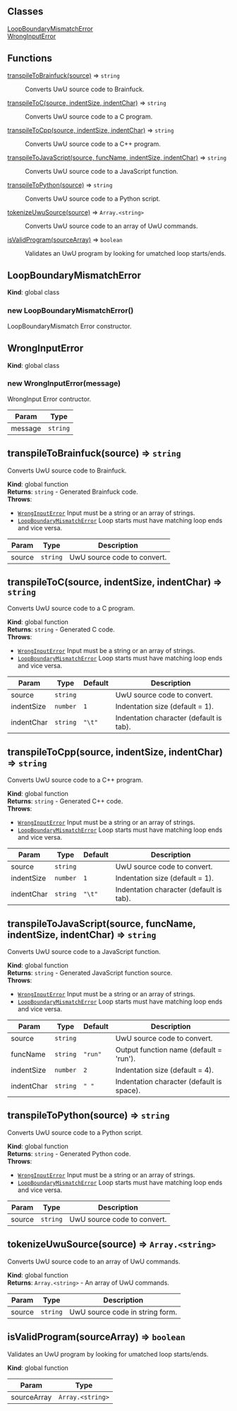 ## Classes

<dl>
<dt><a href="#LoopBoundaryMismatchError">LoopBoundaryMismatchError</a></dt>
<dd></dd>
<dt><a href="#WrongInputError">WrongInputError</a></dt>
<dd></dd>
</dl>

## Functions

<dl>
<dt><a href="#transpileToBrainfuck">transpileToBrainfuck(source)</a> ⇒ <code>string</code></dt>
<dd><p>Converts UwU source code to Brainfuck.</p>
</dd>
<dt><a href="#transpileToC">transpileToC(source, indentSize, indentChar)</a> ⇒ <code>string</code></dt>
<dd><p>Converts UwU source code to a C program.</p>
</dd>
<dt><a href="#transpileToCpp">transpileToCpp(source, indentSize, indentChar)</a> ⇒ <code>string</code></dt>
<dd><p>Converts UwU source code to a C++ program.</p>
</dd>
<dt><a href="#transpileToJavaScript">transpileToJavaScript(source, funcName, indentSize, indentChar)</a> ⇒ <code>string</code></dt>
<dd><p>Converts UwU source code to a JavaScript function.</p>
</dd>
<dt><a href="#transpileToPython">transpileToPython(source)</a> ⇒ <code>string</code></dt>
<dd><p>Converts UwU source code to a Python script.</p>
</dd>
<dt><a href="#tokenizeUwuSource">tokenizeUwuSource(source)</a> ⇒ <code>Array.&lt;string&gt;</code></dt>
<dd><p>Converts UwU source code to an array of UwU commands.</p>
</dd>
<dt><a href="#isValidProgram">isValidProgram(sourceArray)</a> ⇒ <code>boolean</code></dt>
<dd><p>Validates an UwU program by looking for umatched loop starts/ends.</p>
</dd>
</dl>

<a name="LoopBoundaryMismatchError"></a>

## LoopBoundaryMismatchError
**Kind**: global class  
<a name="new_LoopBoundaryMismatchError_new"></a>

### new LoopBoundaryMismatchError()
LoopBoundaryMismatch Error constructor.

<a name="WrongInputError"></a>

## WrongInputError
**Kind**: global class  
<a name="new_WrongInputError_new"></a>

### new WrongInputError(message)
WrongInput Error contructor.


| Param | Type |
| --- | --- |
| message | <code>string</code> | 

<a name="transpileToBrainfuck"></a>

## transpileToBrainfuck(source) ⇒ <code>string</code>
Converts UwU source code to Brainfuck.

**Kind**: global function  
**Returns**: <code>string</code> - Generated Brainfuck code.  
**Throws**:

- [<code>WrongInputError</code>](#WrongInputError) Input must be a string or an array of strings.
- [<code>LoopBoundaryMismatchError</code>](#LoopBoundaryMismatchError) Loop starts must have matching loop ends and vice versa.


| Param | Type | Description |
| --- | --- | --- |
| source | <code>string</code> | UwU source code to convert. |

<a name="transpileToC"></a>

## transpileToC(source, indentSize, indentChar) ⇒ <code>string</code>
Converts UwU source code to a C program.

**Kind**: global function  
**Returns**: <code>string</code> - Generated C code.  
**Throws**:

- [<code>WrongInputError</code>](#WrongInputError) Input must be a string or an array of strings.
- [<code>LoopBoundaryMismatchError</code>](#LoopBoundaryMismatchError) Loop starts must have matching loop ends and vice versa.


| Param | Type | Default | Description |
| --- | --- | --- | --- |
| source | <code>string</code> |  | UwU source code to convert. |
| indentSize | <code>number</code> | <code>1</code> | Indentation size (default = 1). |
| indentChar | <code>string</code> | <code>&quot;\t&quot;</code> | Indentation character (default is tab). |

<a name="transpileToCpp"></a>

## transpileToCpp(source, indentSize, indentChar) ⇒ <code>string</code>
Converts UwU source code to a C++ program.

**Kind**: global function  
**Returns**: <code>string</code> - Generated C++ code.  
**Throws**:

- [<code>WrongInputError</code>](#WrongInputError) Input must be a string or an array of strings.
- [<code>LoopBoundaryMismatchError</code>](#LoopBoundaryMismatchError) Loop starts must have matching loop ends and vice versa.


| Param | Type | Default | Description |
| --- | --- | --- | --- |
| source | <code>string</code> |  | UwU source code to convert. |
| indentSize | <code>number</code> | <code>1</code> | Indentation size (default = 1). |
| indentChar | <code>string</code> | <code>&quot;\t&quot;</code> | Indentation character (default is tab). |

<a name="transpileToJavaScript"></a>

## transpileToJavaScript(source, funcName, indentSize, indentChar) ⇒ <code>string</code>
Converts UwU source code to a JavaScript function.

**Kind**: global function  
**Returns**: <code>string</code> - Generated JavaScript function source.  
**Throws**:

- [<code>WrongInputError</code>](#WrongInputError) Input must be a string or an array of strings.
- [<code>LoopBoundaryMismatchError</code>](#LoopBoundaryMismatchError) Loop starts must have matching loop ends and vice versa.


| Param | Type | Default | Description |
| --- | --- | --- | --- |
| source | <code>string</code> |  | UwU source code to convert. |
| funcName | <code>string</code> | <code>&quot;run&quot;</code> | Output function name (default = 'run'). |
| indentSize | <code>number</code> | <code>2</code> | Indentation size (default = 4). |
| indentChar | <code>string</code> | <code>&quot; &quot;</code> | Indentation character (default is space). |

<a name="transpileToPython"></a>

## transpileToPython(source) ⇒ <code>string</code>
Converts UwU source code to a Python script.

**Kind**: global function  
**Returns**: <code>string</code> - Generated Python code.  
**Throws**:

- [<code>WrongInputError</code>](#WrongInputError) Input must be a string or an array of strings.
- [<code>LoopBoundaryMismatchError</code>](#LoopBoundaryMismatchError) Loop starts must have matching loop ends and vice versa.


| Param | Type | Description |
| --- | --- | --- |
| source | <code>string</code> | UwU source code to convert. |

<a name="tokenizeUwuSource"></a>

## tokenizeUwuSource(source) ⇒ <code>Array.&lt;string&gt;</code>
Converts UwU source code to an array of UwU commands.

**Kind**: global function  
**Returns**: <code>Array.&lt;string&gt;</code> - An array of UwU commands.  

| Param | Type | Description |
| --- | --- | --- |
| source | <code>string</code> | UwU source code in string form. |

<a name="isValidProgram"></a>

## isValidProgram(sourceArray) ⇒ <code>boolean</code>
Validates an UwU program by looking for umatched loop starts/ends.

**Kind**: global function  

| Param | Type |
| --- | --- |
| sourceArray | <code>Array.&lt;string&gt;</code> | 

